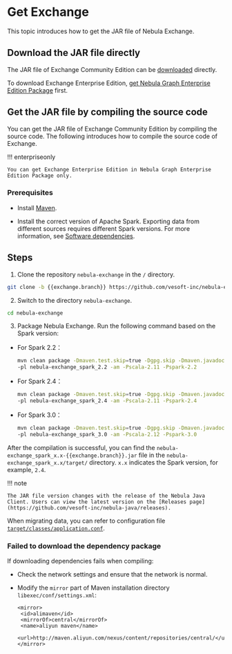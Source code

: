 # Get Exchange

This topic introduces how to get the JAR file of Nebula Exchange.

## Download the JAR file directly

The JAR file of Exchange Community Edition can be [downloaded](https://github.com/vesoft-inc/nebula-exchange/releases) directly.

To download Exchange Enterprise Edition, [get Nebula Graph Enterprise Edition Package](https://nebula-graph.io/pricing/) first.

## Get the JAR file by compiling the source code

You can get the JAR file of Exchange Community Edition by compiling the source code. The following introduces how to compile the source code of Exchange.

!!! enterpriseonly

    You can get Exchange Enterprise Edition in Nebula Graph Enterprise Edition Package only.

### Prerequisites

- Install [Maven](https://maven.apache.org/download.cgi).

- Install the correct version of Apache Spark. Exporting data from different sources requires different Spark versions. For more information, see [Software dependencies](about-exchange/ex-ug-limitations.md).

## Steps

1. Clone the repository `nebula-exchange` in the `/` directory.

  ```bash
  git clone -b {{exchange.branch}} https://github.com/vesoft-inc/nebula-exchange.git
  ```

2. Switch to the directory `nebula-exchange`.

  ```bash
  cd nebula-exchange
  ```

3. Package Nebula Exchange. Run the following command based on the Spark version:

  - For Spark 2.2：

    ```bash
    mvn clean package -Dmaven.test.skip=true -Dgpg.skip -Dmaven.javadoc.skip=true \
    -pl nebula-exchange_spark_2.2 -am -Pscala-2.11 -Pspark-2.2
    ```

  - For Spark 2.4：

    ```bash
    mvn clean package -Dmaven.test.skip=true -Dgpg.skip -Dmaven.javadoc.skip=true \
    -pl nebula-exchange_spark_2.4 -am -Pscala-2.11 -Pspark-2.4
    ```

  - For Spark 3.0：

    ```bash
    mvn clean package -Dmaven.test.skip=true -Dgpg.skip -Dmaven.javadoc.skip=true \
    -pl nebula-exchange_spark_3.0 -am -Pscala-2.12 -Pspark-3.0
    ```

After the compilation is successful, you can find the `nebula-exchange_spark_x.x-{{exchange.branch}}.jar` file in the `nebula-exchange_spark_x.x/target/` directory. `x.x` indicates the Spark version, for example, `2.4`.

!!! note

    The JAR file version changes with the release of the Nebula Java Client. Users can view the latest version on the [Releases page](https://github.com/vesoft-inc/nebula-java/releases).

When migrating data, you can refer to configuration file [`target/classes/application.conf`](https://github.com/vesoft-inc/nebula-exchange/blob/master/nebula-exchange/src/main/resources/application.conf).

### Failed to download the dependency package

If downloading dependencies fails when compiling:

- Check the network settings and ensure that the network is normal.

- Modify the `mirror` part of Maven installation directory `libexec/conf/settings.xml`:

  ```text
  <mirror>
   <id>alimaven</id>
   <mirrorOf>central</mirrorOf>
   <name>aliyun maven</name>
   <url>http://maven.aliyun.com/nexus/content/repositories/central/</url>
  </mirror>
  ```
